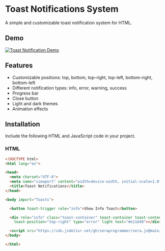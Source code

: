 # Toast Notifications System

A simple and customizable toast notification system for HTML.

## Demo

[![Toast Notification Demo](demo.gif)](https://s4.ezgif.com/tmp/ezgif-4-f43ae138e8.gif)

## Features

- Customizable positions: top, bottom, top-right, top-left, bottom-right, bottom-left
- Different notification types: info, error, warning, success
- Progress bar
- Close button
- Light and dark themes
- Animation effects

## Installation

Include the following HTML and JavaScript code in your project.

### HTML

```html
<!DOCTYPE html>
<html lang="en">

<head>
  <meta charset="UTF-8">
  <meta name="viewport" content="width=device-width, initial-scale=1.0">
  <title>Toast Notifications</title>
</head>

<body import="Toasts">

  <button toast-trigger role="info">Show Info Toast</button>

  <div role="info" class="toast-container" toast-container toast-content="Wow so easy!" time="2000000"
    toast-position="top-right" type="error" light text="#e11d48"></div>

  <script src="https://cdn.jsdelivr.net/gh/seraprogrammer/sera.js@main/html.js"></script>
</body>

</html>
